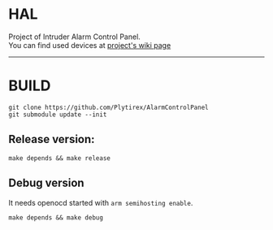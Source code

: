 # HAL
Project of Intruder Alarm Control Panel.  
You can find used devices at [project's wiki page](https://github.com/Plytirex/AlarmControlPanel/wiki/Equipment)

------------------------------------

# BUILD
    git clone https://github.com/Plytirex/AlarmControlPanel
    git submodule update --init

## Release version:
    make depends && make release

## Debug version
It needs openocd started with `arm semihosting enable`.

    make depends && make debug


